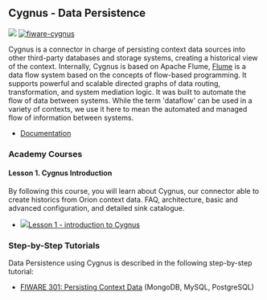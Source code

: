 <h2>Cygnus - Data Persistence</h2>

[![](https://nexus.lab.fiware.org/repository/raw/public/badges/chapters/core.svg)](https://www.fiware.org/developers/catalogue/)
[![fiware-cygnus](https://nexus.lab.fiware.org/repository/raw/public/badges/stackoverflow/cygnus.svg)](http://stackoverflow.com/questions/tagged/fiware-cygnus)

Cygnus is a connector in charge of persisting context data sources into other
third-party databases and storage systems, creating a historical view of the
context. Internally, Cygnus is based on Apache Flume,
[Flume](https://flume.apache.org/) is a data flow system based on the concepts
of flow-based programming. It supports powerful and scalable directed graphs of
data routing, transformation, and system mediation logic. It was built to
automate the flow of data between systems. While the term 'dataflow' can be used
in a variety of contexts, we use it here to mean the automated and managed flow
of information between systems.


-   [Documentation](https://fiware-cygnus.rtfd.io)

<h3>Academy Courses</h3>

<h4>Lesson 1. Cygnus Introduction</h4>

By following this course, you will learn about Cygnus, our connector able to create historics from Orion context data. FAQ, architecture, basic and advanced configuration, and detailed sink catalogue.

* <a href="https://edu.fiware.org/mod/resource/view.php?id=1037"><img role="presentation" src="https://edu.fiware.org/theme/image.php?theme=klass&amp;component=core&amp;image=f%2Fpdf-24" alt=" " />Lesson 1 - introduction to Cygnus</a>

<h3>Step-by-Step Tutorials</h3>

Data Persistence using Cygnus is described in the following step-by-step tutorial:

* [FIWARE 301: Persisting Context Data](https://fiware-tutorials.readthedocs.io/en/latest/historic-context) (MongoDB, MySQL, PostgreSQL)




